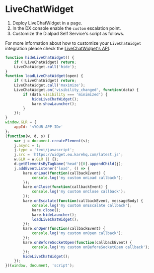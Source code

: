 # LiveChatWidget

1. Deploy LiveChatWidget in a page.
2. In the DX console enable the `custom` escalation point.
3. Customize the Dialpad Self Service's script as follows.


For more information about how to customize your `LiveChatWidget` integration please check the [LiveChatWidget's API](https://developers.livechat.com/docs/extending-chat-widget/javascript-api/).


```javascript
function hideLiveChatWidget() {
    if (!LiveChatWidget) return;
    LiveChatWidget.call('hide');
}
function loadLiveChatWidget(open) {
    if (!LiveChatWidget) return;
    LiveChatWidget.call('maximize');
    LiveChatWidget.on('visibility_changed', function(data) {
        if (data.visibility === 'minimized') {
            hideLiveChatWidget();
            kare.showLauncher();
        }
    });
}
window.GLR = {
    appId: '<YOUR-APP-ID>'
};
(function(w, d, s) {
    var j = document.createElement(s);
    j.async = 1;
    j.type = 'text/javascript';
    j.src = 'https://widget.eu.karehq.com/latest.js';
    w.GLR = w.GLR || {};
    d.getElementsByTagName('head')[0].appendChild(j);
    j.addEventListener('load', () => {
        kare.onLoad(function(callbackEvent) {
            console.log('my custom onLoad callback');
        });
        kare.onClose(function(callbackEvent) {
            console.log('my custom onClose callback');
        });
        kare.onEscalate(function(callbackEvent, messageBody) {
            console.log('my custom onEscalate callback');
            kare.close();
            kare.hideLauncher();
            loadLiveChatWidget();
        });
        kare.onOpen(function(callbackEvent) {
            console.log('my custom onOpen callback');
        });
        kare.onBeforeSocketOpen(function(callbackEvent) {
            console.log('my custom onBeforeSocketOpen callback');
        });
        hideLiveChatWidget();
    });
})(window, document, 'script');
```
